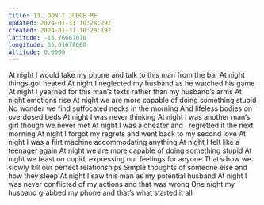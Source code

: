```yaml
---
title: 13. DON’T JUDGE ME
updated: 2024-01-31 10:28:29Z
created: 2024-01-31 10:28:19Z
latitude: -15.76667070
longitude: 35.01678660
altitude: 0.0000
---
```


At night I would take my phone and talk to this man from the bar
At night things got heated
At night I neglected my husband as he watched his game
At night I yearned for this man’s texts rather than my husband’s arms
At night emotions rise
At night we are more capable of doing something stupid
No wonder we find suffocated necks in the morning
And lifeless bodies on overdosed beds
At night I was never thinking
At night I was another man’s girl though we never met
At night I was a cheater and I regretted it the next morning
At night I forgot my regrets and went back to my second love
At night I was a flirt machine accommodating anything
At night I felt like a teenager again
At night we are more capable of doing something stupid
At night we feast on cupid, expressing our feelings for anyone
That’s how we slowly kill our perfect relationships
Simple thoughts of someone else and how they sleep
At night I saw this man as my potential husband
At night I was never conflicted of my actions and that was wrong
One night my husband grabbed my phone and that’s what started it all